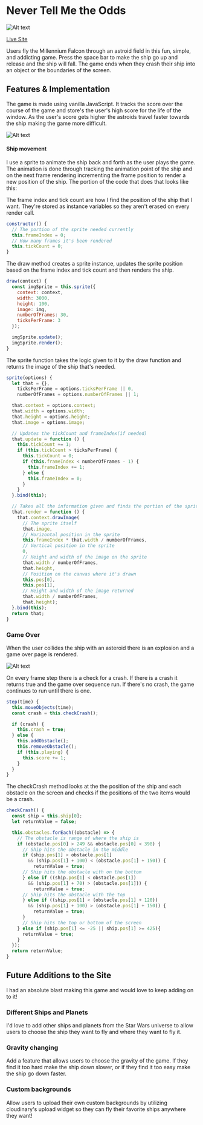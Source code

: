# Never Tell Me the Odds

![Alt text](http://res.cloudinary.com/dfmvfna21/image/upload/v1479496494/Screen_Shot_2016-11-18_at_10.54.49_AM_yi8lsn.png)

[Live Site](http://nevertellmetheodds.us)

Users fly the Millennium Falcon through an astroid field in this fun, simple, and addicting game. Press the space bar to make the ship go up and release and the ship will fall. The game ends when they crash their ship into an object or the boundaries of the screen.

## Features & Implementation

The game is made using vanilla JavaScript. It tracks the score over the course of the game and store's the user's high score for the life of the window. As the user's score gets higher the astroids travel faster towards the ship making the game more difficult.

![Alt text](http://res.cloudinary.com/dfmvfna21/image/upload/v1481063005/ntmto1_t7bpne.gif)

#### Ship movement

I use a sprite to animate the ship back and forth as the user plays the game. The animation is done through tracking the animation point of the ship and on the next frame rendering incrementing the frame position to render a new position of the ship. The portion of the code that does that looks like this:


The frame index and tick count are how I find the position of the ship that I want. They're stored as instance variables so they aren't erased on every render call.
```js
constructor() {
  // The portion of the sprite needed currently
  this.frameIndex = 0;
  // How many frames it's been rendered
  this.tickCount = 0;
}
```
The draw method creates a sprite instance, updates the sprite position based on the frame index and tick count and then renders the ship.
```js
draw(context) {
  const imgSprite = this.sprite({
    context: context,
    width: 3000,
    height: 100,
    image: img,
    numberOfFrames: 30,
    ticksPerFrame: 3
  });

  imgSprite.update();
  imgSprite.render();
}
```

The sprite function takes the logic given to it by the draw function and returns the image of the ship that's needed.

```js
sprite(options) {
  let that = {},
    ticksPerFrame = options.ticksPerFrame || 0,
    numberOfFrames = options.numberOfFrames || 1;

  that.context = options.context;
  that.width = options.width;
  that.height = options.height;
  that.image = options.image;

  // Updates the tickCount and frameIndex(if needed)
  that.update = function () {
    this.tickCount += 1;
    if (this.tickCount > ticksPerFrame) {
      this.tickCount = 0;
      if (this.frameIndex < numberOfFrames - 1) {
        this.frameIndex += 1;
      } else {
        this.frameIndex = 0;
      }
    }
  }.bind(this);

  // Takes all the information given and finds the portion of the sprite needed currently
  that.render = function () {
    that.context.drawImage(
      // The sprite itself
      that.image,
      // Horizontal position in the sprite
      this.frameIndex * that.width / numberOfFrames,
      // Vertical position in the sprite
      0,
      // Height and width of the image on the sprite
      that.width / numberOfFrames,
      that.height,
      // Position on the canvas where it's drawn
      this.pos[0],
      this.pos[1],
      // Height and width of the image returned
      that.width / numberOfFrames,
      that.height);
  }.bind(this);
  return that;
}
```

### Game Over

When the user collides the ship with an asteroid there is an explosion and a game over page is rendered.

![Alt text](http://res.cloudinary.com/dfmvfna21/image/upload/v1479496490/Screen_Shot_2016-11-18_at_10.53.18_AM_owrekt.png)

On every frame step there is a check for a crash. If there is a crash it returns true and the game over sequence run. If there's no crash, the game continues to run until there is one.

```js
step(time) {
  this.moveObjects(time);
  const crash = this.checkCrash();

  if (crash) {
    this.crash = true;
  } else {
    this.addObstacle();
    this.removeObstacle();
    if (this.playing) {
      this.score += 1;
    }
  }
}
```

The checkCrash method looks at the the position of the ship and each obstacle on the screen and checks if the positions of the two items would be a crash.
```js
checkCrash() {
  const ship = this.ship[0];
  let returnValue = false;

  this.obstacles.forEach((obstacle) => {
    // The obstacle is range of where the ship is
    if (obstacle.pos[0] > 249 && obstacle.pos[0] < 398) {
      // Ship hits the obstacle in the middle
      if (ship.pos[1] > obstacle.pos[1]
        && (ship.pos[1] + 100) < (obstacle.pos[1] + 150)) {
          returnValue = true;
      // Ship hits the obstacle with on the bottom
      } else if ((ship.pos[1] < obstacle.pos[1])
        && (ship.pos[1] + 70) > (obstacle.pos[1])) {
          returnValue = true;
      // Ship hits the obstacle with the top
      } else if ((ship.pos[1] < (obstacle.pos[1] + 120))
        && (ship.pos[1] + 100) > (obstacle.pos[1] + 150)) {
          returnValue = true;
      }
      // Ship hits the top or bottom of the screen
    } else if (ship.pos[1] <= -25 || ship.pos[1] >= 425){
      returnValue = true;
    }
  });
  return returnValue;
}
```

## Future Additions to the Site

I had an absolute blast making this game and would love to keep adding on to it!

### Different Ships and Planets

I'd love to add other ships and planets from the Star Wars universe to allow users to choose the ship they want to fly and where they want to fly it.

### Gravity changing

Add a feature that allows users to choose the gravity of the game. If they find it too hard make the ship down slower, or if they find it too easy make the ship go down faster.

### Custom backgrounds

Allow users to upload their own custom backgrounds by utilizing cloudinary's upload widget so they can fly their favorite ships anywhere they want!
